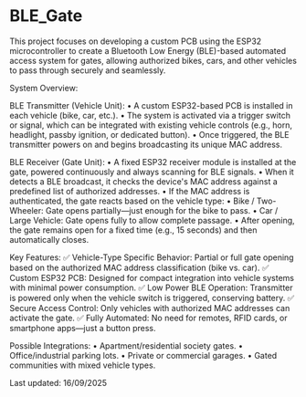 # BLE_Gate

This project focuses on developing a custom PCB using the ESP32 microcontroller to create a Bluetooth Low Energy (BLE)-based automated access system for gates, allowing authorized bikes, cars, and other vehicles to pass through securely and seamlessly.

System Overview:

BLE Transmitter (Vehicle Unit):
•	A custom ESP32-based PCB is installed in each vehicle (bike, car, etc.).
•	The system is activated via a trigger switch or signal, which can be integrated with existing vehicle controls (e.g., horn, headlight, passby ignition, or dedicated button).
•	Once triggered, the BLE transmitter powers on and begins broadcasting its unique MAC address.

BLE Receiver (Gate Unit):
•	A fixed ESP32 receiver module is installed at the gate, powered continuously and always scanning for BLE signals.
•	When it detects a BLE broadcast, it checks the device's MAC address against a predefined list of authorized addresses.
•	If the MAC address is authenticated, the gate reacts based on the vehicle type:
•	Bike / Two-Wheeler: Gate opens partially—just enough for the bike to pass.
•	Car / Large Vehicle: Gate opens fully to allow complete passage.
•	After opening, the gate remains open for a fixed time (e.g., 15 seconds) and then automatically closes.

Key Features:
✅ Vehicle-Type Specific Behavior: Partial or full gate opening based on the authorized MAC address classification (bike vs. car).
✅ Custom ESP32 PCB: Designed for compact integration into vehicle systems with minimal power consumption.
✅ Low Power BLE Operation: Transmitter is powered only when the vehicle switch is triggered, conserving battery.
✅ Secure Access Control: Only vehicles with authorized MAC addresses can activate the gate.
✅ Fully Automated: No need for remotes, RFID cards, or smartphone apps—just a button press.

Possible Integrations:
•	Apartment/residential society gates.
•	Office/industrial parking lots.
•	Private or commercial garages.
•	Gated communities with mixed vehicle types.

Last updated:
16/09/2025
